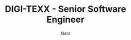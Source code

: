 ---
author: Nam
startDate: 2023-08-01T15:22:00Z
endDate: 1970-01-11T22:58:30.521Z
title: DIGI-TEXX - Senior Software Engineer
slug: exp-4
featured: true
draft: false
tags:
  - docs
description:

  ● Fine-tuning BERT for Named Entity Recognition (NER) 

  ● End-to-end deployment with YOLO model.

  ● Automate building and deployment on Jenkins.

  ● Deploy AI applications on on-premise test/staging servers.

  ● Implement new features for the AI system.

  ● Clean and standardize code base.

  ● Run under ONNX runtime and optimize resource usage.

  ● Build AI event-driven architecture based on on-premise resource demand.

  --- Python, Go, Celery, RabbitMQ, Jenkins --- 

---